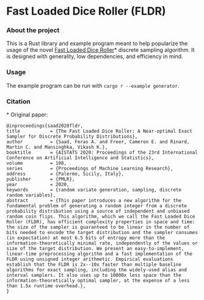 # Fast Loaded Dice Roller (FLDR)

### About the project

This is a Rust library and example program meant to help popularize the usage of the novel [Fast Loaded Dice Roller](https://arxiv.org/pdf/2003.03830.pdf)*
discrete sampling algorithm. It is designed with generality, low dependencies, and efficiency in mind.

### Usage
The example program can be run with `cargo r --example generator`.

### Citation
\* Original paper:
```
@inproceedings{saad2020fldr,
title           = {The Fast Loaded Dice Roller: A Near-optimal Exact Sampler for Discrete Probability Distributions},
author          = {Saad, Feras A. and Freer, Cameron E. and Rinard, Martin C. and Mansinghka, Vikash K.},
booktitle       = {AISTATS 2020: Proceedings of the 23rd International Conference on Artificial Intelligence and Statistics},
volume          = 108,
series          = {Proceedings of Machine Learning Research},
address         = {Palermo, Sicily, Italy},
publisher       = {PMLR},
year            = 2020,
keywords        = {random variate generation, sampling, discrete random variables},
abstract        = {This paper introduces a new algorithm for the fundamental problem of generating a random integer from a discrete probability distribution using a source of independent and unbiased random coin flips. This algorithm, which we call the Fast Loaded Dice Roller (FLDR), has efficient complexity properties in space and time: the size of the sampler is guaranteed to be linear in the number of bits needed to encode the target distribution and the sampler consumes (in expectation) at most 6.5 bits of entropy more than the information-theoretically minimal rate, independently of the values or size of the target distribution. We present an easy-to-implement, linear-time preprocessing algorithm and a fast implementation of the FLDR using unsigned integer arithmetic. Empirical evaluations establish that the FLDR is 2x--10x faster than multiple baseline algorithms for exact sampling, including the widely-used alias and interval samplers. It also uses up to 10000x less space than the information-theoretically optimal sampler, at the expense of a less than 1.5x runtime overhead.},
}
```